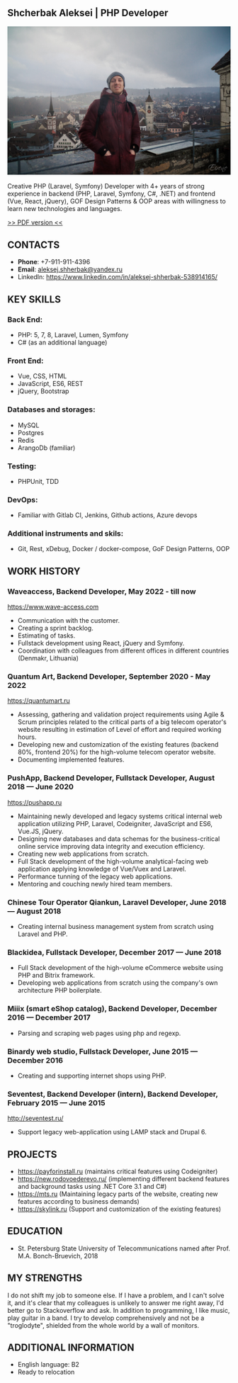 ## Shcherbak Aleksei | PHP Developer

![avatar](./ava.jpg)

Creative PHP (Laravel, Symfony) Developer with 4+ years of strong experience in backend (PHP, Laravel, Symfony, C#, .NET) and frontend (Vue, React, jQuery), 
GOF Design Patterns & OOP areas with willingness to learn new technologies and languages.

[>> PDF version <<](./Aleksej_Shherbak_PHP_Developer.pdf)

## CONTACTS
* **Phone**: +7-911-911-4396
* **Email**: aleksej.shherbak@yandex.ru
* LinkedIn: https://www.linkedin.com/in/aleksej-shherbak-538914165/

## KEY SKILLS

### **Back End**:
* PHP: 5, 7, 8, Laravel, Lumen, Symfony
* C# (as an additional language)

### **Front End**:
* Vue, CSS, HTML
* JavaScript, ES6, REST
* jQuery, Bootstrap

### **Databases and storages**:
* MySQL 
* Postgres
* Redis
* ArangoDb (familiar)

### **Testing**:
* PHPUnit, TDD

### **DevOps**:
* Familiar with Gitlab CI, Jenkins, Github actions, Azure devops

### **Additional instruments and skils**:
* Git, Rest, xDebug, Docker / docker-compose, GoF Design Patterns, OOP

## WORK HISTORY

### **Waveaccess, Backend Developer, May 2022 - till now** 
 https://www.wave-access.com

* Communication with the customer. 
* Creating a sprint backlog.
* Estimating of tasks.
* Fullstack development using React, jQuery and Symfony.
* Coordination with colleagues from different offices in different countries (Denmakr, Lithuania)

### **Quantum Art, Backend Developer, September 2020 - May 2022** 
 https://quantumart.ru 

* Assessing, gathering and validation project requirements using Agile & Scrum principles related to the critical parts of a big telecom operator's website resulting in estimation of Level of effort and required working hours.
* Developing new and customization of the existing features (backend 80%, frontend 20%) for the high-volume telecom operator website.
* Documenting implemented features.

### **PushApp, Backend Developer, Fullstack Developer, August 2018 — June 2020** 
https://pushapp.ru

* Maintaining newly developed and legacy systems critical internal web application utilizing PHP, Laravel, Codeigniter, JavaScript and ES6, Vue.JS, jQuery.
* Designing new databases and data schemas for the business-critical online service improving data integrity and execution efficiency.
* Creating new web applications from scratch.
* Full Stack development of the high-volume analytical-facing web application applying knowledge of Vue/Vuex and Laravel.
* Performance tunning of the legacy web applications.
* Mentoring and couching newly hired team members.

### **Chinese Tour Operator Qiankun, Laravel Developer, June 2018 — August 2018** 
* Creating internal business management system from scratch using Laravel and PHP.

### **Blackidea, Fullstack Developer, December 2017 — June 2018** 
* Full Stack development of the high-volume eCommerce website using PHP and Bitrix framework.
* Developing web applications from scratch using the company's own architecture PHP boilerplate.

### **Miiix (smart eShop catalog), Backend Developer, December 2016 — December 2017**
* Parsing and scraping web pages using php and regexp. 

### **Binardy web studio, Fullstack Developer, June 2015 — December 2016**
* Creating and supporting internet shops using PHP.

### **Seventest, Backend Developer (intern), Backend Developer, February 2015 — June 2015** 
http://seventest.ru/ 

* Support legacy web-application using LAMP stack and Drupal 6. 

## PROJECTS
* https://payforinstall.ru (maintains critical features using Codeigniter)
* https://new.rodovoederevo.ru/ (implementing different backend features and background tasks using .NET Core 3.1 and C#)
* https://mts.ru (Maintaining legacy parts of the website, creating new features according to business demands)
* https://skylink.ru (Support and customization of the existing features)

## EDUCATION
* St. Petersburg State University of Telecommunications named after Prof. M.A. Bonch-Bruevich, 2018

## MY STRENGTHS
I do not shift my job to someone else. If I have a problem, and I can't solve it, and it's clear that
my colleagues is unlikely to answer me right away, I'd better go to Stackoverflow and ask.
In addition to programming, I like music, play guitar in a band. I try to develop
comprehensively and not be a "troglodyte", shielded from the whole world by a wall of monitors.

## ADDITIONAL INFORMATION
* English language: B2
* Ready to relocation
